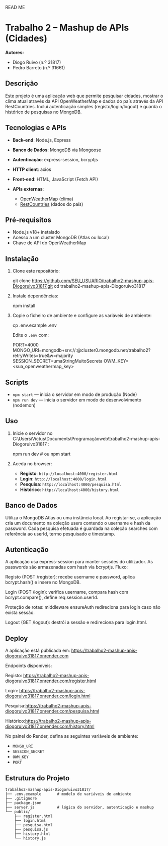 READ ME
# Trabalho 2 – Mashup de APIs (Cidades)

**Autores:**

* Diogo Ruivo (n.º 31817)
* Pedro Barreto (n.º 31661)

## Descrição

Este projeto é uma aplicação web que permite pesquisar cidades, mostrar o clima atual através da API OpenWeatherMap e dados do país através da API RestCountries. Inclui autenticação simples (registo/login/logout) e guarda o histórico de pesquisas no MongoDB.

## Tecnologias e APIs

* **Back-end**: Node.js, Express
* **Banco de Dados**: MongoDB via Mongoose
* **Autenticação**: express-session, bcryptjs
* **HTTP client**: axios
* **Front-end**: HTML, JavaScript (Fetch API)
* **APIs externas**:

  * [OpenWeatherMap](https://openweathermap.org/api) (clima)
  * [RestCountries](https://restcountries.com/) (dados do país)

## Pré-requisitos

* Node.js v18+ instalado
* Acesso a um cluster MongoDB (Atlas ou local)
* Chave de API do OpenWeatherMap

## Instalação

1. Clone este repositório:

   
   git clone https://github.com/SEU_USUARIO/trabalho2-mashup-apis-Diogoruivo31817.git
   cd trabalho2-mashup-apis-Diogoruivo31817
   
2. Instale dependências:

   
   npm install
   
3. Copie o ficheiro de ambiente e configure as variáveis de ambiente:

   
   cp .env.example .env
 

   Edite o `.env` com:

   
   PORT=4000
   MONGO_URI=mongodb+srv://<usuario>:<password>@cluster0.mongodb.net/trabalho2?retryWrites=true&w=majority
   SESSION_SECRET=umaStringMuitoSecreta
   OWM_KEY=<sua_openweathermap_key>
   

## Scripts

* `npm start` — inicia o servidor em modo de produção (Node)
* `npm run dev` — inicia o servidor em modo de desenvolvimento (nodemon)

## Uso

1. Inicie o servidor no C:\Users\Victus\Documents\Programaçãoweb\trabalho2-mashup-apis-Diogoruivo31817 :

   
   npm run dev    # ou npm start
   
2. Aceda no browser:

   * **Registo**: `http://localhost:4000/register.html`
   * **Login**:   `http://localhost:4000/login.html`
   * **Pesquisa**: `http://localhost:4000/pesquisa.html`
   * **Histórico**: `http://localhost:4000/history.html`
## Banco de Dados

Utiliza o MongoDB Atlas ou uma instância local. Ao registar-se, a aplicação cria um documento na coleção users contendo o username e hash da password. Cada pesquisa efetuada é guardada na coleção searches com referência ao userId, termo pesquisado e timestamp.

## Autenticação

A aplicação usa express-session para manter sessões do utilizador. As passwords são armazenadas com hash via bcryptjs. Fluxo:

Registo (POST /register): recebe username e password, aplica bcrypt.hash() e insere no MongoDB.

Login (POST /login): verifica username, compara hash com bcrypt.compare(), define req.session.userId.

Proteção de rotas: middleware ensureAuth redireciona para login caso não exista sessão.

Logout (GET /logout): destrói a sessão e redireciona para login.html.

## Deploy

A aplicação está publicada em: https://trabalho2-mashup-apis-diogoruivo31817.onrender.com


Endpoints disponíveis:

Registo: https://trabalho2-mashup-apis-diogoruivo31817.onrender.com/register.html

Login:   https://trabalho2-mashup-apis-diogoruivo31817.onrender.com/login.html

Pesquisa:https://trabalho2-mashup-apis-diogoruivo31817.onrender.com/pesquisa.html

Histórico:https://trabalho2-mashup-apis-diogoruivo31817.onrender.com/history.html

No painel do Render, defina as seguintes variáveis de ambiente:

* `MONGO_URI`
* `SESSION_SECRET`
* `OWM_KEY`
* `PORT`

## Estrutura do Projeto

```
trabalho2-mashup-apis-Diogoruivo31817/
├── .env.example       # modelo de variáveis de ambiente
├── .gitignore
├── package.json
├── server.js          # lógica do servidor, autenticação e mashup
└── public/
    ├── register.html
    ├── login.html
    ├── pesquisa.html
    ├── pesquisa.js
    ├── history.html
    └── history.js
